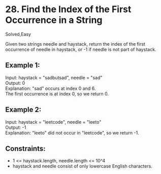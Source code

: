 # 28. Find the Index of the First Occurrence in a String
Solved,Easy

Given two strings needle and haystack, return the index of the first occurrence of needle in haystack, or -1 if needle is not part of haystack.  
 
 

Example 1:
---
Input: haystack = "sadbutsad", needle = "sad"  
Output: 0  
Explanation: "sad" occurs at index 0 and 6.  
The first occurrence is at index 0, so we return 0.  

Example 2:
---
Input: haystack = "leetcode", needle = "leeto"  
Output: -1   
Explanation: "leeto" did not occur in "leetcode", so we return -1.  
 

Constraints:
---

* 1 <= haystack.length, needle.length <= 10^4
* haystack and needle consist of only lowercase English characters.
